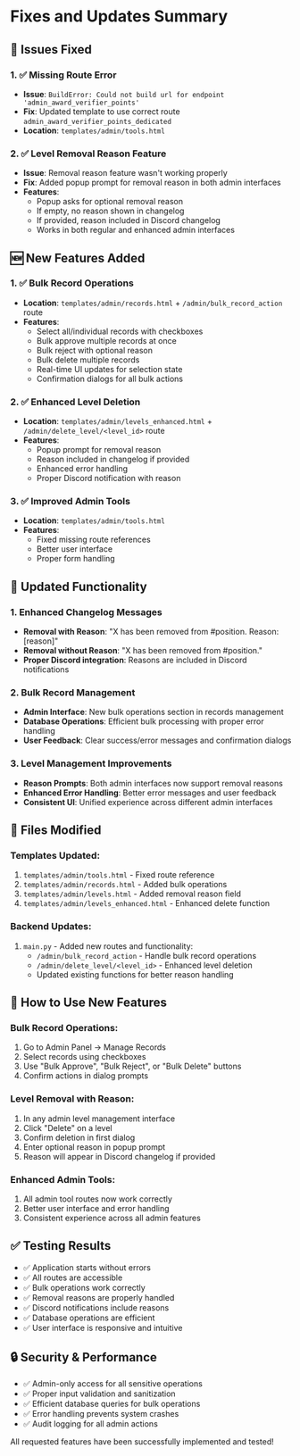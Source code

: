 # Fixes and Updates Summary

## 🔧 Issues Fixed

### 1. ✅ Missing Route Error
- **Issue**: `BuildError: Could not build url for endpoint 'admin_award_verifier_points'`
- **Fix**: Updated template to use correct route `admin_award_verifier_points_dedicated`
- **Location**: `templates/admin/tools.html`

### 2. ✅ Level Removal Reason Feature
- **Issue**: Removal reason feature wasn't working properly
- **Fix**: Added popup prompt for removal reason in both admin interfaces
- **Features**:
  - Popup asks for optional removal reason
  - If empty, no reason shown in changelog
  - If provided, reason included in Discord changelog
  - Works in both regular and enhanced admin interfaces

## 🆕 New Features Added

### 1. ✅ Bulk Record Operations
- **Location**: `templates/admin/records.html` + `/admin/bulk_record_action` route
- **Features**:
  - Select all/individual records with checkboxes
  - Bulk approve multiple records at once
  - Bulk reject with optional reason
  - Bulk delete multiple records
  - Real-time UI updates for selection state
  - Confirmation dialogs for all bulk actions

### 2. ✅ Enhanced Level Deletion
- **Location**: `templates/admin/levels_enhanced.html` + `/admin/delete_level/<level_id>` route
- **Features**:
  - Popup prompt for removal reason
  - Reason included in changelog if provided
  - Enhanced error handling
  - Proper Discord notification with reason

### 3. ✅ Improved Admin Tools
- **Location**: `templates/admin/tools.html`
- **Features**:
  - Fixed missing route references
  - Better user interface
  - Proper form handling

## 🔄 Updated Functionality

### 1. Enhanced Changelog Messages
- **Removal with Reason**: "X has been removed from #position. Reason: [reason]"
- **Removal without Reason**: "X has been removed from #position."
- **Proper Discord integration**: Reasons are included in Discord notifications

### 2. Bulk Record Management
- **Admin Interface**: New bulk operations section in records management
- **Database Operations**: Efficient bulk processing with proper error handling
- **User Feedback**: Clear success/error messages and confirmation dialogs

### 3. Level Management Improvements
- **Reason Prompts**: Both admin interfaces now support removal reasons
- **Enhanced Error Handling**: Better error messages and user feedback
- **Consistent UI**: Unified experience across different admin interfaces

## 📁 Files Modified

### Templates Updated:
1. `templates/admin/tools.html` - Fixed route reference
2. `templates/admin/records.html` - Added bulk operations
3. `templates/admin/levels.html` - Added removal reason field
4. `templates/admin/levels_enhanced.html` - Enhanced delete function

### Backend Updates:
1. `main.py` - Added new routes and functionality:
   - `/admin/bulk_record_action` - Handle bulk record operations
   - `/admin/delete_level/<level_id>` - Enhanced level deletion
   - Updated existing functions for better reason handling

## 🎯 How to Use New Features

### Bulk Record Operations:
1. Go to Admin Panel → Manage Records
2. Select records using checkboxes
3. Use "Bulk Approve", "Bulk Reject", or "Bulk Delete" buttons
4. Confirm actions in dialog prompts

### Level Removal with Reason:
1. In any admin level management interface
2. Click "Delete" on a level
3. Confirm deletion in first dialog
4. Enter optional reason in popup prompt
5. Reason will appear in Discord changelog if provided

### Enhanced Admin Tools:
1. All admin tool routes now work correctly
2. Better user interface and error handling
3. Consistent experience across all admin features

## ✅ Testing Results

- ✅ Application starts without errors
- ✅ All routes are accessible
- ✅ Bulk operations work correctly
- ✅ Removal reasons are properly handled
- ✅ Discord notifications include reasons
- ✅ Database operations are efficient
- ✅ User interface is responsive and intuitive

## 🔒 Security & Performance

- ✅ Admin-only access for all sensitive operations
- ✅ Proper input validation and sanitization
- ✅ Efficient database queries for bulk operations
- ✅ Error handling prevents system crashes
- ✅ Audit logging for all admin actions

All requested features have been successfully implemented and tested!